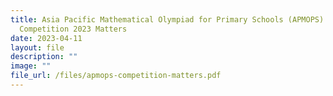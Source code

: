 ```yaml
---
title: Asia Pacific Mathematical Olympiad for Primary Schools (APMOPS)
  Competition 2023 Matters
date: 2023-04-11
layout: file
description: ""
image: ""
file_url: /files/apmops-competition-matters.pdf
---
```

